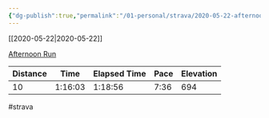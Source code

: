 ```yaml
---
{"dg-publish":true,"permalink":"/01-personal/strava/2020-05-22-afternoon-run/"}
---
```



[[2020-05-22\|2020-05-22]]

[Afternoon Run](https://www.strava.com/activities/3495638483)

| Distance | Time    | Elapsed Time | Pace | Elevation |
| -------- | ------- | ------------ | ---- | --------- |
| 10       | 1:16:03 | 1:18:56      | 7:36 | 694       |




#strava
